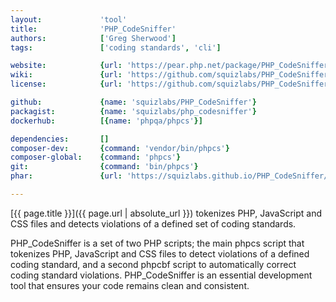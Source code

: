 ```yaml
---
layout:             'tool'
title:              'PHP_CodeSniffer'
authors:            ['Greg Sherwood'] 
tags:               ['coding standards', 'cli']

website:            {url: 'https://pear.php.net/package/PHP_CodeSniffer'}
wiki:               {url: 'https://github.com/squizlabs/PHP_CodeSniffer/wiki'}
license:            {url: 'https://github.com/squizlabs/PHP_CodeSniffer/blob/master/licence.txt', label: 'BSD 3-clause "New" or "Revised" License'}

github:             {name: 'squizlabs/PHP_CodeSniffer'}
packagist:          {name: 'squizlabs/php_codesniffer'}               
dockerhub:          [{name: 'phpqa/phpcs'}]     

dependencies:       [] 
composer-dev:       {command: 'vendor/bin/phpcs'}  
composer-global:    {command: 'phpcs'} 
git:                {command: 'bin/phpcs'}
phar:               {url: 'https://squizlabs.github.io/PHP_CodeSniffer/phpcs.phar'}

---
```


[{{ page.title }}]({{ page.url | absolute_url }}) tokenizes PHP, JavaScript and CSS files and detects violations of a defined set of coding standards.

<!--more-->

PHP_CodeSniffer is a set of two PHP scripts; the main phpcs script that tokenizes PHP, JavaScript and CSS files
to detect violations of a defined coding standard, and a second phpcbf script to automatically correct coding standard violations.
PHP_CodeSniffer is an essential development tool that ensures your code remains clean and consistent.
